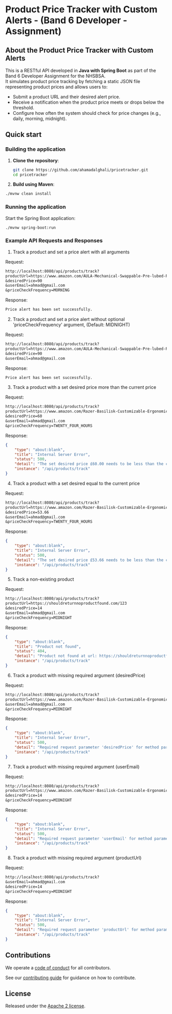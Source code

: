 # Product Price Tracker with Custom Alerts - (Band 6 Developer - Assignment)

## About the Product Price Tracker with Custom Alerts

This is a RESTful API developed in **Java with Spring Boot** as part of the Band 6 Developer Assignment for the NHSBSA.  
It simulates product price tracking by fetching a static JSON file representing product prices and allows users to:

- Submit a product URL and their desired alert price.
- Receive a notification when the product price meets or drops below the threshold.
- Configure how often the system should check for price changes (e.g., daily, morning, midnight).

## Quick start

### Building the application

1. **Clone the repository**:
   ```bash
   git clone https://github.com/ahamadalghali/pricetracker.git
   cd pricetracker
   ```
2. **Build using Maven**:
```bash
./mvnw clean install

```

### Running the application

Start the Spring Boot application:

```bash
./mvnw spring-boot:run
```

### Example API Requests and Responses

1. Track a product and set a price alert with all arguments

Request:
```txt
http://localhost:8080/api/products/track?
productUrl=https://www.amazon.com/AULA-Mechanical-Swappable-Pre-lubed-Reaper/dp/B0D14N2QZF/ref=sr_1_1
&desiredPrice=90
&userEmail=ahmad@gmail.com
&priceCheckFrequency=MORNING

```

Response:

```txt
Price alert has been set successfully.
```

2. Track a product and set a price alert without optional 'priceCheckFrequency' argument, (Default: MIDNIGHT)

Request:
```txt
http://localhost:8080/api/products/track?
productUrl=https://www.amazon.com/AULA-Mechanical-Swappable-Pre-lubed-Reaper/dp/B0D14N2QZF/ref=sr_1_1
&desiredPrice=90
&userEmail=ahmad@gmail.com
```

Response:

```txt
Price alert has been set successfully.
```

3. Track a product with a set desired price more than the current price

Request:
```txt
http://localhost:8080/api/products/track?
productUrl=https://www.amazon.com/Razer-Basilisk-Customizable-Ergonomic-Gaming/dp/B09C13PZX7/ref=sr_1_4
&desiredPrice=60
&userEmail=ahmad@gmail.com
&priceCheckFrequency=TWENTY_FOUR_HOURS
```

Response:

```json
{
    "type": "about:blank",
    "title": "Internal Server Error",
    "status": 500,
    "detail": "The set desired price £60.00 needs to be less than the current product price (£53.66)",
    "instance": "/api/products/track"
}
```

4. Track a product with a set desired equal to the current price

Request:
```txt
http://localhost:8080/api/products/track?
productUrl=https://www.amazon.com/Razer-Basilisk-Customizable-Ergonomic-Gaming/dp/B09C13PZX7/ref=sr_1_4
&desiredPrice=53.66
&userEmail=ahmad@gmail.com
&priceCheckFrequency=TWENTY_FOUR_HOURS
```

Response:

```json
{
    "type": "about:blank",
    "title": "Internal Server Error",
    "status": 500,
    "detail": "The set desired price £53.66 needs to be less than the current product price (£53.66)",
    "instance": "/api/products/track"
}
```

5. Track a non-existing product

Request:
```txt
http://localhost:8080/api/products/track?
productUrl=https://shouldreturnnoproductfound.com/123
&desiredPrice=14
&userEmail=ahmad@gmail.com
&priceCheckFrequency=MIDNIGHT
```

Response:

```json
{
    "type": "about:blank",
    "title": "Product not found",
    "status": 404,
    "detail": "Product not found at url: https://shouldreturnnoproductfound.com/123",
    "instance": "/api/products/track"
}
```

6. Track a product with missing required argument (desiredPrice)

Request:
```txt
http://localhost:8080/api/products/track?
productUrl=https://www.amazon.com/Razer-Basilisk-Customizable-Ergonomic-Gaming/dp/B09C13PZX7/ref=sr_1_4
&userEmail=ahmad@gmail.com
&priceCheckFrequency=MIDNIGHT
```

Response:

```json
{
    "type": "about:blank",
    "title": "Internal Server Error",
    "status": 500,
    "detail": "Required request parameter 'desiredPrice' for method parameter type Double is not present",
    "instance": "/api/products/track"
}
```

7. Track a product with missing required argument (userEmail)

Request:
```txt
http://localhost:8080/api/products/track?
productUrl=https://www.amazon.com/Razer-Basilisk-Customizable-Ergonomic-Gaming/dp/B09C13PZX7/ref=sr_1_4
&desiredPrice=14
&priceCheckFrequency=MIDNIGHT
```

Response:

```json
{
    "type": "about:blank",
    "title": "Internal Server Error",
    "status": 500,
    "detail": "Required request parameter 'userEmail' for method parameter type String is not present",
    "instance": "/api/products/track"
}
```

8. Track a product with missing required argument (productUrl)

Request:
```txt
http://localhost:8080/api/products/track?
&userEmail=ahmad@gmail.com
&desiredPrice=14
&priceCheckFrequency=MIDNIGHT
```

Response:

```json
{
    "type": "about:blank",
    "title": "Internal Server Error",
    "status": 500,
    "detail": "Required request parameter 'productUrl' for method parameter type String is not present",
    "instance": "/api/products/track"
}
```


## Contributions

We operate a [code of conduct](CODE_OF_CONDUCT.md) for all contributors.

See our [contributing guide](CONTRIBUTING.md) for guidance on how to contribute.

## License

Released under the [Apache 2 license](LICENCE.txt).
